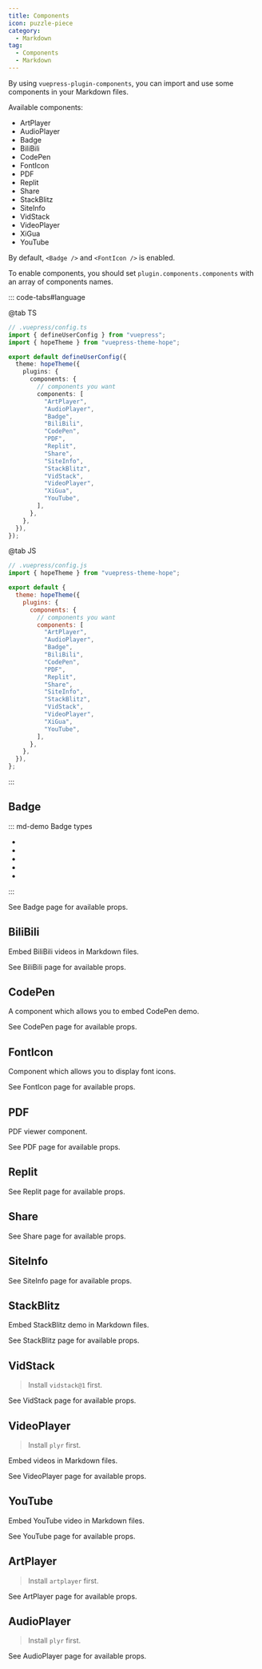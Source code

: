 ```yaml
---
title: Components
icon: puzzle-piece
category:
  - Markdown
tag:
  - Components
  - Markdown
---
```


By using `vuepress-plugin-components`, you can import and use some components in your Markdown files.

Available components:

- ArtPlayer
- AudioPlayer
- Badge
- BiliBili
- CodePen
- FontIcon
- PDF
- Replit
- Share
- StackBlitz
- SiteInfo
- VidStack
- VideoPlayer
- XiGua
- YouTube

By default, `<Badge />` and `<FontIcon />` is enabled.

To enable components, you should set `plugin.components.components` with an array of components names.

<!-- more -->

::: code-tabs#language

@tab TS

```ts {8-10}
// .vuepress/config.ts
import { defineUserConfig } from "vuepress";
import { hopeTheme } from "vuepress-theme-hope";

export default defineUserConfig({
  theme: hopeTheme({
    plugins: {
      components: {
        // components you want
        components: [
          "ArtPlayer",
          "AudioPlayer",
          "Badge",
          "BiliBili",
          "CodePen",
          "PDF",
          "Replit",
          "Share",
          "SiteInfo",
          "StackBlitz",
          "VidStack",
          "VideoPlayer",
          "XiGua",
          "YouTube",
        ],
      },
    },
  }),
});
```

@tab JS

```js {7-9}
// .vuepress/config.js
import { hopeTheme } from "vuepress-theme-hope";

export default {
  theme: hopeTheme({
    plugins: {
      components: {
        // components you want
        components: [
          "ArtPlayer",
          "AudioPlayer",
          "Badge",
          "BiliBili",
          "CodePen",
          "PDF",
          "Replit",
          "Share",
          "SiteInfo",
          "StackBlitz",
          "VidStack",
          "VideoPlayer",
          "XiGua",
          "YouTube",
        ],
      },
    },
  }),
};
```

:::

## Badge

::: md-demo Badge types

- <Badge text="tip" type="tip" vertical="middle" />
- <Badge text="warning" type="warning" vertical="middle" />
- <Badge text="danger" type="danger" vertical="middle" />
- <Badge text="info" type="info" vertical="middle" />
- <Badge text="note" type="note" vertical="middle" />

:::

See <ProjectLink name="components" path="/guide/badge.html">Badge</ProjectLink> page for available props.

## BiliBili

Embed BiliBili videos in Markdown files.

<!-- @include: @components/guide/bilibili.md#demo -->

See <ProjectLink name="components" path="/guide/bilibili.html">BiliBili</ProjectLink> page for available props.

## CodePen

A component which allows you to embed CodePen demo.

<!-- @include: @components/guide/codepen.md#demo -->

See <ProjectLink name="components" path="/guide/codepen.html">CodePen</ProjectLink> page for available props.

## FontIcon

Component which allows you to display font icons.

<!-- @include: @components/guide/fonticon.md#demo -->

See <ProjectLink name="components" path="/guide/fonticon.html">FontIcon</ProjectLink> page for available props.

## PDF

PDF viewer component.

<!-- @include: @components/guide/pdf.md#demo -->

See <ProjectLink name="components" path="/guide/pdf.html">PDF</ProjectLink> page for available props.

## Replit

<!-- @include: @components/guide/replit.md#demo -->

See <ProjectLink name="components" path="/guide/replit.html">Replit</ProjectLink> page for available props.

## Share

<!-- @include: @components/guide/share.md#demo -->

See <ProjectLink name="components" path="/guide/share.html">Share</ProjectLink> page for available props.

## SiteInfo

<!-- @include: @components/guide/siteinfo.md#demo -->

See <ProjectLink name="components" path="/guide/siteinfo.html">SiteInfo</ProjectLink> page for available props.

## StackBlitz

Embed StackBlitz demo in Markdown files.

<!-- @include: @components/guide/stackblitz.md#demo -->

See <ProjectLink name="components" path="/guide/stackblitz.html">StackBlitz</ProjectLink> page for available props.

## VidStack

> Install `vidstack@1` first.

<!-- @include: @components/guide/vidstack.md#demo -->

See <ProjectLink name="components" path="/guide/vidstack.html">VidStack</ProjectLink> page for available props.

## VideoPlayer

> Install `plyr` first.

Embed videos in Markdown files.

<!-- @include: @components/guide/videoplayer.md#demo -->

See <ProjectLink name="components" path="/guide/videoplayer.html">VideoPlayer</ProjectLink> page for available props.

## YouTube

Embed YouTube video in Markdown files.

<!-- @include: @components/guide/youtube.md#demo -->

See <ProjectLink name="components" path="/guide/youtube.html">YouTube</ProjectLink> page for available props.

## ArtPlayer

> Install `artplayer` first.

<!-- @include: @components/guide/artplayer.md#demo -->

See <ProjectLink name="components" path="/guide/artplayer.html">ArtPlayer</ProjectLink> page for available props.

## AudioPlayer

> Install `plyr` first.

<!-- @include: @components/guide/audioplayer.md#demo -->

See <ProjectLink name="components" path="/guide/audioplayer.html">AudioPlayer</ProjectLink> page for available props.

